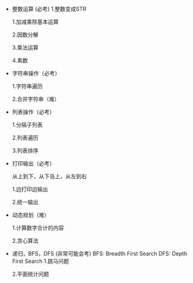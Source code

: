 * 整数运算 (必考)
    1.整数变成STR
    
    1.加减乘除基本运算
    
    2.因数分解
    
    3.乘法运算
    
    4.素数
    
* 字符串操作（必考）
    
    1.字符串遍历
    
    2.合并字符串（难）

* 列表操作（必考）
    
    1.分隔子列表
    
    2.列表遍历
    
    3.列表排序
    
* 打印输出（必考）
    
   从上到下，从下岛上，从左到右
   
   1.边打印边输出
   
   2.统一输出
    
* 动态规划（难）
    
    1.计算数字合计的内容
    
    2.贪心算法
    
* 递归，BFS，DFS (非常可能会考)
BFS: Breadth First Search
DFS: Depth First Search
    1.跳马问题
    
    2.平面统计问题

